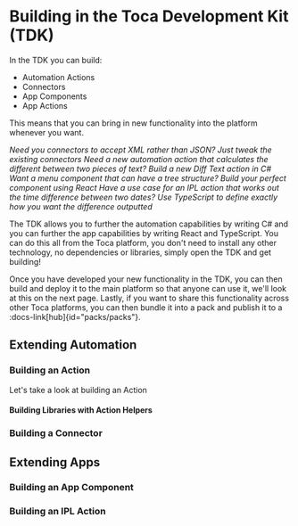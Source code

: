 # Building in the Toca Development Kit (TDK)

In the TDK you can build:
- Automation Actions
- Connectors
- App Components
- App Actions

This means that you can bring in new functionality into the platform whenever you want.

_Need you connectors to accept XML rather than JSON? Just tweak the existing connectors_
_Need a new automation action that calculates the different between two pieces of text? Build a new Diff Text action in C#_
_Want a menu component that can have a tree structure? Build your perfect component using React_
_Have a use case for an IPL action that works out the time difference between two dates? Use TypeScript to define exactly how you want the difference outputted_

The TDK allows you to further the automation capabilities by writing C# and you can further the app capabilities by writing React and TypeScript. You can do this all from the Toca platform, you don't need to install any other technology, no dependencies or libraries, simply open the TDK and get building!

Once you have developed your new functionality in the TDK, you can then build and deploy it to the main platform so that anyone can use it, we'll look at this on the next page. Lastly, if you want to share this functionality across other Toca platforms, you can then bundle it into a pack and publish it to a :docs-link[hub]{id="packs/packs"}.


## Extending Automation

### Building an Action

Let's take a look at building an Action

#### Building Libraries with Action Helpers

### Building a Connector


## Extending Apps

### Building an App Component


### Building an IPL Action
